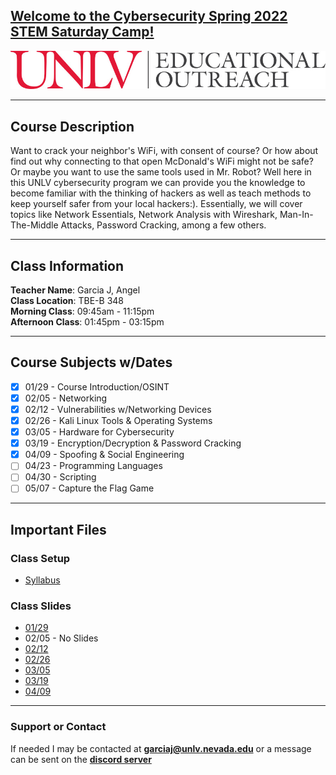 ## [**Welcome to the Cybersecurity Spring 2022 STEM Saturday Camp!**](https://register.edoutreach.unlv.edu/wconnect/CourseStatus.awp?&course=221RG1036)  
![UNLV Logo](/Images/UNLVEducationalOutreach.jpg)  

---

## Course Description  
Want to crack your neighbor's WiFi, with consent of course? Or how about find out why connecting to that open McDonald's WiFi might not be safe? Or maybe you want to use the same tools used in Mr. Robot? Well here in this UNLV cybersecurity program we can provide you the knowledge to become familiar with the thinking of hackers as well as teach methods to keep yourself safer from your local hackers:). Essentially, we will cover topics like Network Essentials, Network Analysis with Wireshark, Man-In-The-Middle Attacks, Password Cracking, among a few others.  

---

## Class Information  
**Teacher Name**: Garcia J, Angel   
**Class Location**: TBE-B 348  
**Morning Class**: 09:45am - 11:15pm  
**Afternoon Class**: 01:45pm - 03:15pm  

---

## Course Subjects w/Dates
- [x] 01/29 - Course Introduction/OSINT
- [x] 02/05 - Networking
- [x] 02/12 - Vulnerabilities w/Networking Devices
- [x] 02/26 - Kali Linux Tools & Operating Systems
- [x] 03/05 - Hardware for Cybersecurity
- [x] 03/19 - Encryption/Decryption & Password Cracking
- [x] 04/09 - Spoofing & Social Engineering
- [ ] 04/23 - Programming Languages
- [ ] 04/30 - Scripting   
- [ ] 05/07 - Capture the Flag Game  

---

## Important Files
### Class Setup
- [Syllabus](https://docs.google.com/document/d/1AStwEkC9qH11J0lerE6M9qpj5xq7K2QB/edit?usp=sharing&ouid=100740006076809155777&rtpof=true&sd=true)

### Class Slides
- [01/29](https://docs.google.com/presentation/d/1HwR5L5xPSL9llN19bY38S2mRObvdvpfbcyhxqpxnOxg/edit?usp=sharing)
- 02/05 - No Slides
- [02/12](https://docs.google.com/presentation/d/1b7qyU-7ao-WI9gTtiZARNtENHiU6KxXnMVsiyyb5xWg/edit?usp=sharing)
- [02/26](https://docs.google.com/presentation/d/1ubVvI_ZnP4D22NNsuO2HCDr-_4KM3SZFDGNtJ75X4GE/edit?usp=sharing)
- [03/05](https://docs.google.com/presentation/d/1qQiZE04u05LQOYQG2CQ9tE_muOJ1Qi-0yOsXTRvdGM0/edit?usp=sharing)
- [03/19](https://docs.google.com/presentation/d/1VsPO1Xlj8m-FsCKp_z2n3GeL5U6B0ZwSDB5KI3iaz8I/edit?usp=sharing)
- [04/09](https://docs.google.com/presentation/d/1wEbVRBGGMKXuW0VU6fdB_PsMlU0S-qmOi_ZwCJj3bwE/edit?usp=sharing)

---

### Support or Contact
If needed I may be contacted at **garciaj@unlv.nevada.edu** or a message can be sent on the [**discord server**](https://discord.gg/uuZw7zxcB4)
